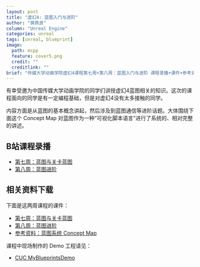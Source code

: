 ```yaml
---
layout: post
title: "虚幻4: 蓝图入门与进阶"
author: "房燕良"
column: "Unreal Engine"
categories: unreal
tags: [unreal, blueprint]
image:
  path: mcpp
  feature: cover5.png
  credit: ""
  creditlink: ""
brief: "传媒大学动画学院虚幻4课程第七周+第八周：蓝图入门与进阶 课程录播+课件+参考资料。"
---
```


有幸受邀为中国传媒大学动画学院的同学们讲授虚幻4蓝图相关的知识。这次的课程面向的同学是有一定编程基础，但是对虚幻4没有太多接触的同学。

内容方面是从蓝图的基本概念讲起，然后涉及到蓝图通信等进阶话题。大体围绕下面这个 Concept Map 对蓝图作为一种“可视化脚本语言”进行了系统的、相对完整的讲述。

## B站课程录播

- [第七周：蓝图与关卡蓝图](https://www.bilibili.com/video/BV1xK4y1P7be)
- [第八周：蓝图进阶](TODO)

## 相关资料下载

下面是这两周课程的课件：
- [第七周：蓝图与关卡蓝图](/assets/pdf/CUC-Week-7.pdf)
- [第八周：蓝图进阶](/assets/pdf/CUC-Week-8.pdf)
- [参考资料：蓝图系统 Concept Map](/assets/pdf/CUC-Week8.pdf)

课程中现场制作的 Demo 工程请见：
- [CUC MyBlueprintsDemo](https://github.com/neil3d/UnrealCookbook/tree/master/CUC-MyBlueprintsDemo)

